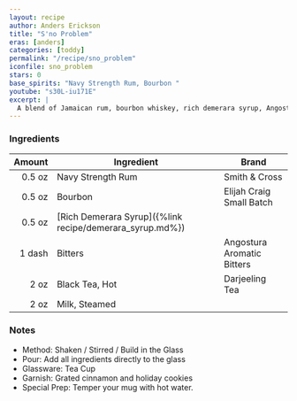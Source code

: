 ```yaml
---
layout: recipe
author: Anders Erickson
title: "S'no Problem"
eras: [anders]
categories: [toddy]
permalink: "/recipe/sno_problem"
iconfile: sno_problem
stars: 0
base_spirits: "Navy Strength Rum, Bourbon "
youtube: "s30L-iu171E"
excerpt: |
  A blend of Jamaican rum, bourbon whiskey, rich demerara syrup, Angostura bitters, black tea, and oat milk.
---
```


### Ingredients

| Amount | Ingredient                                               | Brand                      |
| -----: | -------------------------------------------------------- | -------------------------- |
| 0.5 oz | Navy Strength Rum                                        | Smith & Cross              |
| 0.5 oz | Bourbon                                                  | Elijah Craig Small Batch   |
| 0.5 oz | [Rich Demerara Syrup]({%link recipe/demerara_syrup.md%}) |
| 1 dash | Bitters                                                  | Angostura Aromatic Bitters |
|   2 oz | Black Tea, Hot                                           | Darjeeling Tea             |
|   2 oz | Milk, Steamed                                            |

### Notes

- Method: Shaken / Stirred / Build in the Glass
- Pour: Add all ingredients directly to the glass
- Glassware: Tea Cup
- Garnish: Grated cinnamon and holiday cookies
- Special Prep: Temper your mug with hot water.
